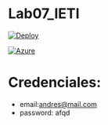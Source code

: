 # Lab07_IETI

[![Deploy](https://www.herokucdn.com/deploy/button.svg)](https://taskplannerapi2.herokuapp.com/)

[![Azure](https://aka.ms/deploytoazurebutton)](https://taskplanners.azurewebsites.net/api/add-task?code=NWSnen0J4ChNFX2V00AR6LAvFRNd/WJAiOBTSEM3ZrsBUB6k8Ar73Q==)
# Credenciales:
* email:andres@mail.com 
* password: afqd
